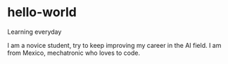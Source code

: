 # hello-world
Learning everyday

I am a novice student, try to keep improving my career in the AI field.
I am from Mexico, mechatronic who loves to code.

